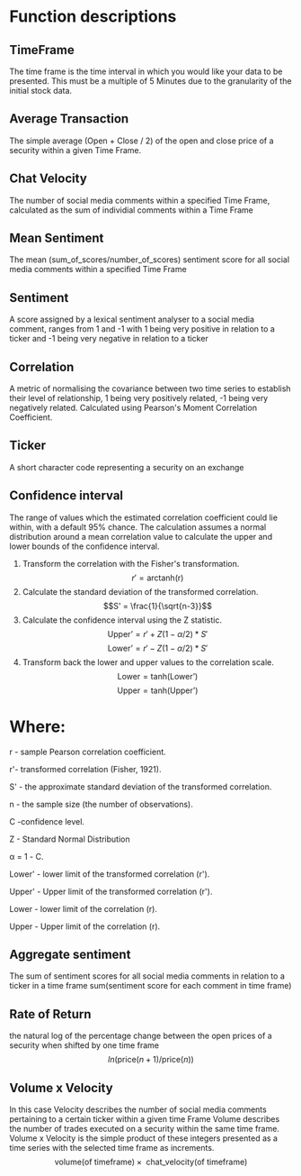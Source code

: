 # Function descriptions

## TimeFrame
The time frame is the time interval in which you would like your data to be presented. This must be a multiple of 5 Minutes due to the granularity of the initial stock data.

## Average Transaction
The simple average (Open + Close / 2) of the open and close price of a security within a given Time Frame.

## Chat Velocity
The number of social media comments within a specified Time Frame, calculated as the sum of individial comments within a Time Frame

## Mean Sentiment
The mean (sum_of_scores/number_of_scores) sentiment score for all social media comments within a specified Time Frame

## Sentiment
A score assigned by a lexical sentiment analyser to a social media comment, ranges from 1 and -1 with 1 being very positive in relation to a ticker and -1 being very negative in relation to a ticker

## Correlation
A metric of normalising the covariance between two time series to establish their level of relationship, 1 being very positively related, -1 being very negatively related. Calculated using Pearson's Moment Correlation Coefficient.

## Ticker
A short character code representing a security on an exchange

## Confidence interval
The range of values which the estimated correlation coefficient could lie within, with a default 95% chance. The calculation assumes a normal distribution around a mean correlation value to calculate the upper and lower bounds of the confidence interval.

1. Transform the correlation with the Fisher's transformation.
    $$r' = \text{arctanh(r)}$$
2. Calculate the standard deviation of the transformed correlation.
    $$S' = \frac{1}{\sqrt{n-3}}$$
3. Calculate the confidence interval using the Z statistic.
    $$\text{Upper'} = r' + Z(1-\alpha/2) * S'$$
    $$\text{Lower'} = r' - Z(1-\alpha/2) * S'$$
4. Transform back the lower and upper values to the correlation scale.
    $$\text{Lower} = \text{tanh(Lower')}$$
    $$\text{Upper} =\text{tanh(Upper')}$$
# Where:
r - sample Pearson correlation coefficient.

r'- transformed correlation (Fisher, 1921).

S' - the approximate standard deviation of the transformed correlation.

n - the sample size (the number of observations).

C -confidence level.

Z - Standard Normal Distribution

α = 1 - C.

Lower' - lower limit of the transformed correlation (r').

Upper' - Upper limit of the transformed correlation (r').

Lower - lower limit of the correlation (r).

Upper - Upper limit of the correlation (r).

## Aggregate sentiment
The sum of sentiment scores for all social media comments in relation to a ticker in a time frame sum(sentiment score for each comment in time frame)

## Rate of Return
the natural log of the percentage change between the open prices of a security when shifted by one time frame $$ln(\text{price}(n+1)/\text{price}(n))$$


## Volume x Velocity

In this case Velocity describes the number of social media comments pertaining to a certain ticker within a given time Frame
Volume describes the number of trades executed on a security within the same time frame.
Volume x Velocity is the simple product of these integers presented as a time series with the selected time frame as increments. $$\text{volume(of timeframe)} \times \text{ chat_velocity(of timeframe)}$$

